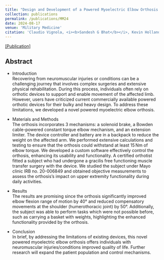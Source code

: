 ```yaml
---
title: "Design and Development of a Powered Myoelectric Elbow Orthosis for Neuromuscular Injuries"
collection: publications
permalink: /publications/MM24
date: 2024-08-17
venue: 'Military Medicine'
citation: 'Claudio Vignola, <i><b>Sandesh G Bhat</b></i>, Kevin Hollander, Paul Kane, Emily Miller, W. Brandon Martin, Alexander Shin, Thomas Sugar, Kenton Kaufman.'
---
```


[[Publication]](http://DrSGBhat.github.io/files/MM24.pdf)

## Abstract
* Introduction <br>
Recovering from neuromuscular injuries or conditions can be a challenging journey that involves complex surgeries and extensive physical rehabilitation. During this process, individuals often rely on orthotic devices to support and enable movement of the affected limb. However, users have criticized current commercially available powered orthotic devices for their bulky and heavy design. To address these limitations, we developed a novel powered myoelectric elbow orthosis.

* Materials and Methods <br>
The orthosis incorporates 3 mechanisms: a solenoid brake, a Bowden cable-powered constant torque elbow mechanism, and an extension limiter. The device controller and battery are in a backpack to reduce the weight on the affected arm. We performed extensive calculations and testing to ensure that the orthosis could withstand at least 15 Nm of elbow torque. We developed a custom software effectively control the orthosis, enhancing its usability and functionality. A certified orthotist fitted a subject who had undergone a gracilis free functioning muscle transfer surgery with the device. We studied the subject under Mayo clinic IRB no. 20-006849 and obtained objective measurements to assess the orthosis’s impact on upper extremity functionality during daily activities.

* Results <br>
The results are promising since the orthosis significantly improved elbow flexion range of motion by 40° and reduced compensatory movements at the shoulder (humerothoracic joint) by 50°. Additionally, the subject was able to perform tasks which were not possible before, such as carrying a basket with weights, highlighting the enhanced functionality provided by the orthosis.

* Conclusion <br>
In brief, by addressing the limitations of existing devices, this novel powered myoelectric elbow orthosis offers individuals with neuromuscular injuries/conditions improved quality of life. Further research will expand the patient population and control mechanisms.
